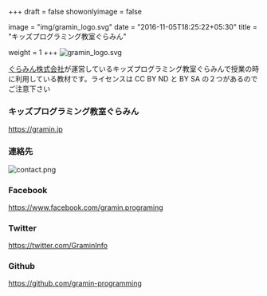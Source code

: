 +++
draft = false
showonlyimage = false

image = "img/gramin_logo.svg"
date = "2016-11-05T18:25:22+05:30"
title = "キッズプログラミング教室ぐらみん"

weight = 1
+++
![gramin_logo.svg](../../img/gramin_logo.svg)


<a href='https://gramin.jp'>ぐらみん株式会社</a>が運営しているキッズプログラミング教室ぐらみんで授業の時に利用している教材です。ライセンスは CC BY ND と BY SA の２つがあるのでご注意下さい



### キッズプログラミング教室ぐらみん
https://gramin.jp

### 連絡先
![contact.png](https://gramin.jp/wp-content/uploads/2015/10/contact.png)

### Facebook
https://www.facebook.com/gramin.programing

### Twitter
https://twitter.com/GraminInfo

### Github
https://github.com/gramin-programming
